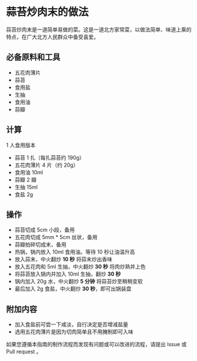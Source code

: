 # 蒜苔炒肉末的做法

蒜苔炒肉末是一道简单易做的菜。这是一道北方家常菜，以做法简单、味道上乘的特点，在广大北方人民群众中备受喜爱。

## 必备原料和工具

- 五花肉薄片
- 蒜苔
- 食用盐
- 生抽
- 食用油 
- 蒜瓣

## 计算

1 人食用版本

- 蒜苔 1 扎（每扎蒜苔约 190g）
- 五花肉薄片 4 片（约 20g）
- 食用油 10ml
- 蒜瓣 2 瓣
- 生抽 15ml
- 食盐 2g

## 操作

- 蒜苔切成 5cm 小段，备用
- 五花肉切成 5mm * 5cm 丝状，备用
- 蒜瓣拍碎切成末，备用
- 热锅，锅内放入 10ml 食用油。等待 10 秒让油温升高
- 放入蒜末，中火翻炒 **10 秒** 将蒜末炒出香味
- 放入五花肉和 5ml 生抽，中火翻炒 **30 秒** 将肉炒熟并上色
- 将蒜苔放入锅内并加入 10ml 生抽，翻炒 **30 秒**
- 锅内加入 20g 水，中火翻炒 **5 分钟** 将蒜苔炒至稍稍变软
- 最后加入 2g 食盐，中火翻炒 **30 秒**，即可出锅装盘

## 附加内容

- 加入食盐前可尝一下咸淡，自行决定是否增减盐量
- 选用五花肉薄片是因为切肉简单且不用腌制即可入味

如果您遵循本指南的制作流程而发现有问题或可以改进的流程，请提出 Issue 或 Pull request 。
